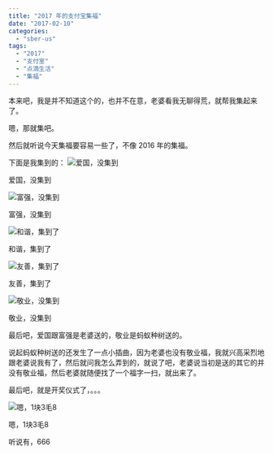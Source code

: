 ```yaml
---
title: "2017 年的支付宝集福"
date: "2017-02-10"
categories: 
  - "sber-us"
tags: 
  - "2017"
  - "支付室"
  - "点滴生活"
  - "集福"
---
```


本来吧，我是并不知道这个的，也并不在意，老婆看我无聊得荒，就帮我集起来了。

嗯，那就集吧。

然后就听说今天集福要容易一些了，不像 2016 年的集福。

下面是我集到的： 
![爱国，没集到](/assets/images/IMG_2319.png) 

爱国，没集到


![富强，没集到](/assets/images/IMG_2321.png) 

富强，没集到

![和谐，集到了](/assets/images/IMG_2323.png) 

和谐，集到了

![友善，集到了](/assets/images/IMG_2324.png) 

友善，集到了

![敬业，没集到](/assets/images/IMG_2325.png) 

敬业，没集到

最后吧，爱国跟富强是老婆送的，敬业是蚂蚁种树送的。

说起蚂蚁种树送的还发生了一点小插曲，因为老婆也没有敬业福，我就兴高采烈地跟老婆说我有了，然后就问我怎么弄到的，就说了吧，老婆说当初是送的其它的并没有敬业福，然后老婆就随便找了一个福字一扫，就出来了。

最后吧，就是开奖仪式了，。。。 

![嗯，1块3毛8](/assets/images/IMG_2342.png) 

嗯，1块3毛8

听说有，666
